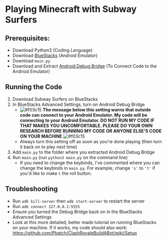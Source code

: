 # Playing Minecraft with Subway Surfers
## Prerequisites: 
- Download Python3 (Coding Language)
- Download [BlueStacks](https://www.bluestacks.com/download.html) (Android Emulator) 
- Download `main.py`
- Download and Extract [Android Debug Bridge](https://dl.google.com/android/repository/platform-tools-latest-windows.zip) (To Connect Code to the Andriod Emulator)

## Running the Code
1. Download Subway Surfers on BlueStacks
2. In BlueStacks Advanced Settings, turn on Android Debug Bridge 
    * ![#f03c15](https://placehold.co/15x15/f03c15/f03c15.png) **The message below this setting warns that outside code can connect to your Android Emulator. My code will be connecting to your Android Emulator. DO NOT RUN MY CODE IF THAT MAKES YOU UNCOMFORTABLE. PLEASE DO YOUR OWN RESEARCH BEFORE RUNNING MY CODE OR ANYONE ELSE'S CODE ON YOUR MACHINE** ![#f03c15](https://placehold.co/15x15/f03c15/f03c15.png)
    * Always turn this setting off as soon as you're done playing (then turn it back on to play next time)
3. Add `main.py` to the folder where you extracted Android Debug Bridge
4. Run `main.py` (run `python3 main.py` on the command line)
    - If you need to change the keybinds, I've commented where you can change the keybinds in `main.py`. For example, change `'s'` to `'t'` if you'd like to make `t` the roll button.

## Troubleshooting
- Run `adb kill-server` then `adb start-server` to restart the server
- Run `adb connect 127.0.0.1:5555`
- Ensure you turned the Debug Bridge back on in the BlueStacks Advanced Settings
- Look at this more detailed, better made tutorial on running BlueStacks on your machine. If it works, my code should also work: https://github.com/Pbatch/ClashRoyaleBuildABot/wiki/Setup
